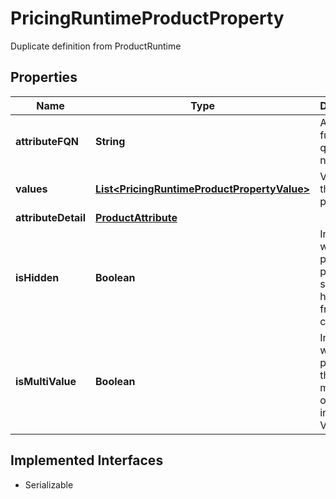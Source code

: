 

# PricingRuntimeProductProperty

Duplicate definition from ProductRuntime

## Properties

| Name | Type | Description | Notes |
|------------ | ------------- | ------------- | -------------|
|**attributeFQN** | **String** | Attribute fully qualified name |  [optional] |
|**values** | [**List&lt;PricingRuntimeProductPropertyValue&gt;**](PricingRuntimeProductPropertyValue.md) | Value(s) of the product property |  [optional] |
|**attributeDetail** | [**ProductAttribute**](ProductAttribute.md) |  |  [optional] |
|**isHidden** | **Boolean** | Indicates whether the product property should be hidden from the customer |  [optional] |
|**isMultiValue** | **Boolean** | Indicates whether it&#39;s possible for there to be more than one value in the Values field |  [optional] |


## Implemented Interfaces

* Serializable


